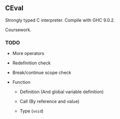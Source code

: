 ## CEval

Strongly typed C interpreter. Compile with GHC 9.0.2.

Coursework.

### TODO

- More operators

- Redefinition check

- Break/continue scope check

- Function
    
    - Definition (And global variable definition)

    - Call (By reference and value)

    - Type (`void`)
